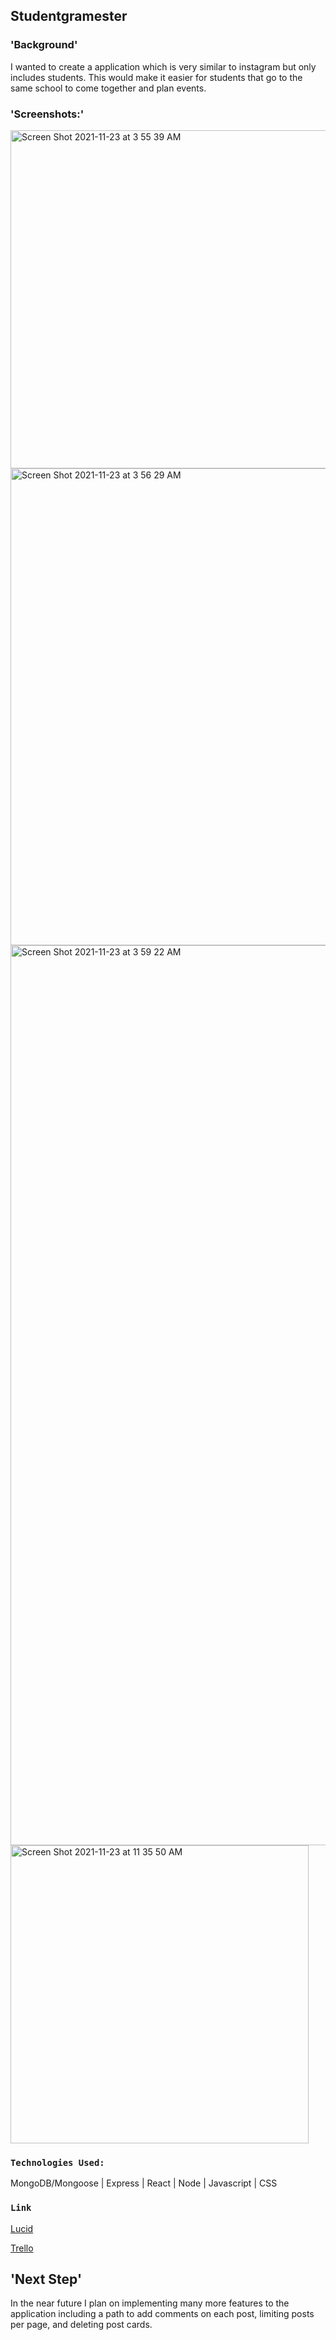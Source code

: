 

## Studentgramester


### 'Background'
I wanted to create a application which is very similar to instagram but only includes students. This would make it easier for students that go to the same school to come together and plan events.


### 'Screenshots:'

<img width="541" alt="Screen Shot 2021-11-23 at 3 55 39 AM" src="https://user-images.githubusercontent.com/89468381/143019938-8ee5121e-e10f-4c91-b8f7-5561fb8e6586.png">

<img width="763" alt="Screen Shot 2021-11-23 at 3 56 29 AM" src="https://user-images.githubusercontent.com/89468381/143020034-4fe2d20f-b9ab-460b-b2dc-a7108cc32032.png">

<img width="1440" alt="Screen Shot 2021-11-23 at 3 59 22 AM" src="https://user-images.githubusercontent.com/89468381/143020470-b06d0500-ee3d-485f-bf15-fdefaaecd8a0.png">

<img width="477" alt="Screen Shot 2021-11-23 at 11 35 50 AM" src="https://user-images.githubusercontent.com/89468381/143091947-3868a49d-2e6c-437e-8171-d926d481b0f3.png">


### `Technologies Used:`

MongoDB/Mongoose | Express | React | Node | Javascript | CSS

### `Link`

[Lucid](https://lucid.app/lucidchart/371a9d1f-4746-4731-99f2-4ff54e7b7ec6/edit?from_docslist=true&invitationId=inv_40381ee2-d99d-4dbf-9687-a443169204ba&page=0_0#)

[Trello](https://trello.com/b/sFuDZD4E/project-4)

## 'Next Step'
In the near future I plan on implementing many more features to the application including a path to add comments on each post, limiting posts per page, and deleting post cards. 


